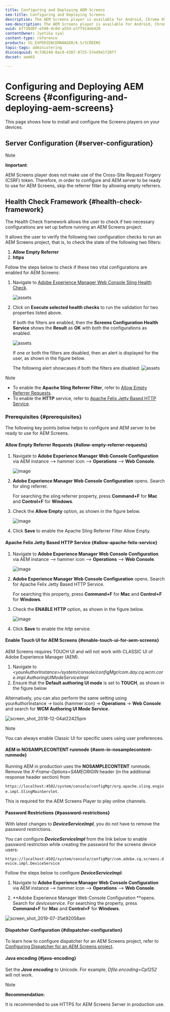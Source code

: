 ```yaml
---
title: Configuring and Deploying AEM Screens
seo-title: Configuring and Deploying Screens
description: The AEM Screens player is available for Android, Chrome OS, iOS, and Windows. This page describes the configuration and deployment of AEM Screens and also summarizes the h/w selection guidelines for player device.
seo-description: The AEM Screens player is available for Android, Chrome OS, iOS, and Windows. This page describes the configuration and deployment of AEM Screens and also summarizes the h/w selection guidelines for player device.
uuid: bf730d0f-e590-4c0d-a554-e1ff914eb420
contentOwner: Jyotika syal
content-type: reference
products: SG_EXPERIENCEMANAGER/6.5/SCREENS
topic-tags: administering
discoiquuid: 0c7d6248-8ac0-4387-8725-57ed941f28f7
docset: aem65

---
```


# Configuring and Deploying AEM Screens {#configuring-and-deploying-aem-screens}

This page shows how to install and configure the Screens players on your devices.

## Server Configuration {#server-configuration}

>[!NOTE]
>
>**Important**:
>
>AEM Screens player does not make use of the Cross-Site Request Forgery (CSRF) token. Therefore, in order to configure and AEM server to be ready to use for AEM Screens, skip the referrer filter by allowing empty referrers.

## Health Check Framework {#health-check-framework}

The Health Check framework allows the user to check if two necessary configurations are set up before running an AEM Screens project. 

It allows the user to verify the following two configuration checks to run an AEM Screens project, that is, to check the state of the following two filters:

1. **Allow Empty Referrer**
2. **https**

Follow the steps below to check if these two vital configurations are enabled for AEM Screens:

1. Navigate to [Adobe Experience Manager Web Console Sling Health Check](http://localhost:4502/system/console/healthcheck?tags=screensconfigs&overrideGlobalTimeout=).

   ![assets](assets/health-check1.png)


2. Click on **Execute selected health checks** to run the validation for two properties listed above.

   If both the filters are enabled, then the **Screens Configuration Health Service** shows the **Result** as **OK** with both the configurations as enabled.

   ![assets](assets/health-check2.png)

   If one or both the filters are disabled, then an alert is displayed for the user, as shown in the figure below.

   The following alert showcases if both the filters are disabled:
    ![assets](assets/health-check3.png)

>[!NOTE]
>
>* To enable the **Apache Sling Referrer Filter**, refer to [Allow Empty Referrer Requests](/help/user-guide/configuring-screens-introduction.md#allow-empty-referrer-requests).
>* To enable the **HTTP** service, refer to [Apache Felix Jetty Based HTTP Service](/help/user-guide/configuring-screens-introduction.md#allow-apache-felix-service).

### Prerequisites {#prerequisites}

The following key points below helps to configure and AEM server to be ready to use for AEM Screens.

#### Allow Empty Referrer Requests {#allow-empty-referrer-requests}

1. Navigate to **Adobe Experience Manager Web Console Configuration** via AEM instance --&gt; hammer icon --&gt; **Operations** --&gt; **Web Console**.

   ![image](assets/config/empty-ref1.png)

1. **Adobe Experience Manager Web Console Configuration** opens. Search for sling referrer.

   For searching the sling referrer property, press **Command+F** for **Mac** and **Control+F** for **Windows**.

1. Check the **Allow Empty** option, as shown in the figure below.

    ![image](assets/config/empty-ref2.png)
    
1. Click **Save** to enable the Apache Sling Referrer Filter Allow Empty.


#### Apache Felix Jetty Based HTTP Service {#allow-apache-felix-service}

1. Navigate to **Adobe Experience Manager Web Console Configuration** via AEM instance --&gt; hammer icon --&gt; **Operations** --&gt; **Web Console**.

   ![image](assets/config/empty-ref1.png)

1. **Adobe Experience Manager Web Console Configuration** opens. Search for Apache Felix Jetty Based HTTP Service.

   For searching this property, press **Command+F** for **Mac** and **Control+F** for **Windows**.

1. Check the **ENABLE HTTP** option, as shown in the figure below.

   ![image](assets/config/config-1.png)

1. Click **Save** to enable the *http* service.

#### Enable Touch UI for AEM Screens {#enable-touch-ui-for-aem-screens}

AEM Screens requires TOUCH UI and will not work with CLASSIC UI of Adobe Experience Manager (AEM).

1. Navigate to *&lt;yourAuthorInstance&gt;/system/console/configMgr/com.day.cq.wcm.core.impl.AuthoringUIModeServiceImpl*
1. Ensure that the **Default authoring UI mode** is set to **TOUCH**, as shown in the figure below

Alternatively, you can also perform the same setting using yourAuthorInstance *-&gt;* tools (hammer icon) -&gt; **Operations** -&gt; **Web Console** and search for **WCM Authoring UI Mode Service**.

![screen_shot_2018-12-04at22425pm](assets/screen_shot_2018-12-04at22425pm.png)

>[!NOTE]
>
>You can always enable Classic UI for specific users using user preferences.

#### AEM in NOSAMPLECONTENT runmode {#aem-in-nosamplecontent-runmode}

Running AEM in production uses the **NOSAMPLECONTENT** runmode. Remove the *X-Frame-Options=SAMEORIGIN* header (in the additional response header section) from

`https://localhost:4502/system/console/configMgr/org.apache.sling.engine.impl.SlingMainServlet`.

This is required for the AEM Screens Player to play online channels.

#### Password Restrictions {#password-restrictions}

With latest changes to ***DeviceServiceImpl***, you do not have to remove the password restrictions.

You can configure ***DeviceServiceImpl*** from the link below to enable password restriction while creating the password for the screens device users:

`https://localhost:4502/system/console/configMgr/com.adobe.cq.screens.device.impl.DeviceService`

Follow the steps below to configure ***DeviceServiceImpl***:

1. Navigate to **Adobe Experience Manager Web Console Configuration** via AEM instance --&gt; hammer icon --&gt; **Operations** --&gt; **Web Console**.

1. **Adobe Experience Manager Web Console Configuration **opens. Search for *deviceservice*. For searching the property, press **Command+F** for **Mac** and **Control+F** for **Windows**.

![screen_shot_2019-07-31at92058am](assets/screen_shot_2019-07-31at92058am.png)

#### Dispatcher Configuration {#dispatcher-configuration}

To learn how to configure dispatcher for an AEM Screens project, refer to [Configuring Dispatcher for an AEM Screens project](dispatcher-configurations-aem-screens.md).

#### Java encoding {#java-encoding}

Set the ***Java encoding*** to Unicode. For example, *Dfile.encoding=Cp1252* will not work.

>[!NOTE]
>
>**Recommendation:**
>
>It is recommended to use HTTPS for AEM Screens Server in production use.








